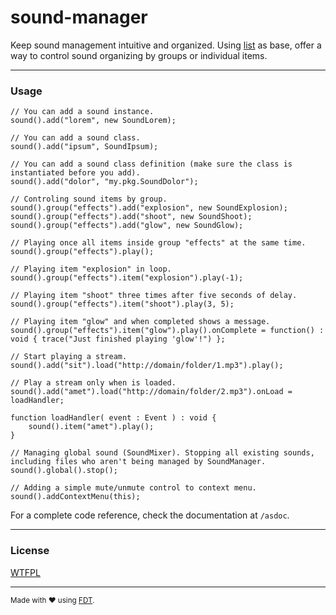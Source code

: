 [license]: https://github.com/rafaelrinaldi/sound-manager/raw/master/license.txt
[list]: https://github.com/rafaelrinaldi/list
[fdt]: http://fdt.powerflasher.com

# sound-manager
Keep sound management intuitive and organized. Using [list][list] as base, offer a way to control sound organizing by groups or individual items.

---
### Usage

	// You can add a sound instance.
	sound().add("lorem", new SoundLorem);
	
	// You can add a sound class.
	sound().add("ipsum", SoundIpsum);
	
	// You can add a sound class definition (make sure the class is instantiated before you add).
	sound().add("dolor", "my.pkg.SoundDolor");
	
	// Controling sound items by group.
	sound().group("effects").add("explosion", new SoundExplosion);
	sound().group("effects").add("shoot", new SoundShoot);
	sound().group("effects").add("glow", new SoundGlow);
	
	// Playing once all items inside group "effects" at the same time.
	sound().group("effects").play();
	
	// Playing item "explosion" in loop.
	sound().group("effects").item("explosion").play(-1);
	
	// Playing item "shoot" three times after five seconds of delay.
	sound().group("effects").item("shoot").play(3, 5);
	
	// Playing item "glow" and when completed shows a message.
	sound().group("effects").item("glow").play().onComplete = function() : void { trace("Just finished playing 'glow'!") };
	
	// Start playing a stream.
	sound().add("sit").load("http://domain/folder/1.mp3").play();

	// Play a stream only when is loaded.
	sound().add("amet").load("http://domain/folder/2.mp3").onLoad = loadHandler;

	function loadHandler( event : Event ) : void {
		sound().item("amet").play();
	}
	
	// Managing global sound (SoundMixer). Stopping all existing sounds, including files who aren't being managed by SoundManager. 
	sound().global().stop();
	
	// Adding a simple mute/unmute control to context menu.
	sound().addContextMenu(this);

For a complete code reference, check the documentation at `/asdoc`.

---
### License
[WTFPL][license]

---
<small>Made with ♥ using [FDT][fdt].</small>